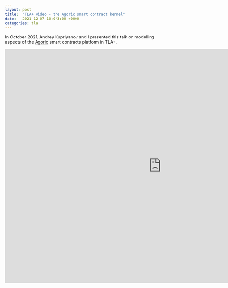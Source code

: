 ```yaml
---
layout: post
title:  "TLA+ video - the Agoric smart contract kernel"
date:   2021-12-07 18:043:00 +0000
categories: tla
---
```


In October 2021, Andrey Kupriyanov and I presented this talk on modelling aspects of the [Agoric](https://github.com/Agoric/) smart contracts platform in TLA+.

<iframe width="1024" height="768" src="https://youtu.be/JyMX7Hz9uEs" frameborder="0" allowfullscreen></iframe>